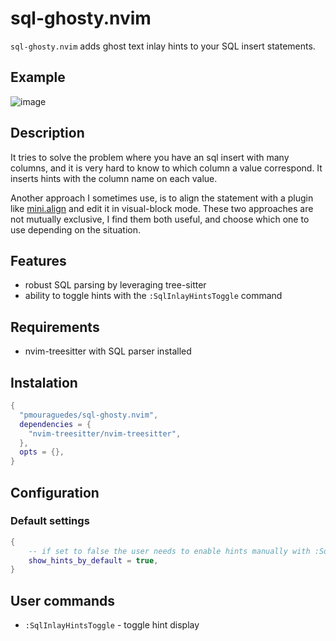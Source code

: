 # sql-ghosty.nvim

`sql-ghosty.nvim` adds ghost text inlay hints to your SQL insert statements. 

## Example

![image](https://github.com/user-attachments/assets/b826a9df-1a4b-406e-a9c0-9abec91aa93f)

## Description

It tries to solve the problem where you have an sql insert with many columns, and it is very hard to know to which column a value correspond. 
It inserts hints with the column name on each value.

Another approach I sometimes use, is to align the statement with a plugin like [mini.align](https://github.com/echasnovski/mini.align) and edit it in visual-block mode. 
These two approaches are not mutually exclusive, I find them both useful, and choose which one to use depending on the situation.

## Features

- robust SQL parsing by leveraging tree-sitter
- ability to toggle hints with the `:SqlInlayHintsToggle` command

## Requirements

- nvim-treesitter with SQL parser installed

## Instalation
```lua
{
  "pmouraguedes/sql-ghosty.nvim",
  dependencies = {
    "nvim-treesitter/nvim-treesitter",
  },
  opts = {},
}
```    

## Configuration

### Default settings

```lua
{
    -- if set to false the user needs to enable hints manually with :SqlInlayHintsToggle
    show_hints_by_default = true,
}
```

## User commands

- `:SqlInlayHintsToggle` - toggle hint display
